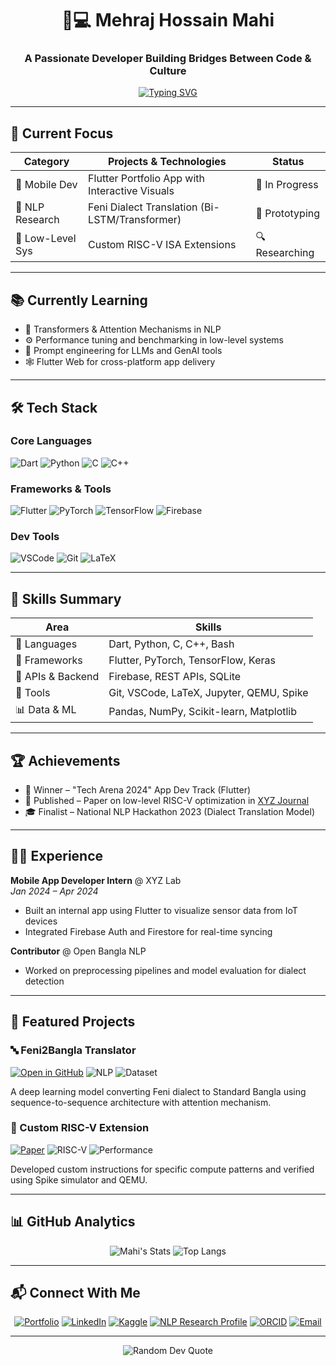 <h1 align="center">👨💻 Mehraj Hossain Mahi</h1>
<h3 align="center">A Passionate Developer Building Bridges Between Code & Culture</h3>

<p align="center">
  <a href="https://git.io/typing-svg"><img src="https://readme-typing-svg.demolab.com?font=Fira+Code&pause=1000&color=22D3E3&center=true&vCenter=true&width=435&lines=Mobile+App+Developer;NLP+Enthusiast;Systems+Architecture+Explorer;Open-Source+Contributor" alt="Typing SVG" /></a>
</p>

---

## 🚀 **Current Focus**

<div align="center">

| Category         | Projects & Technologies                          | Status       |
|------------------|--------------------------------------------------|--------------|
| 📱 Mobile Dev    | Flutter Portfolio App with Interactive Visuals   | 🔄 In Progress |
| 🧠 NLP Research  | Feni Dialect Translation (Bi-LSTM/Transformer)   | 🚧 Prototyping |
| 🔬 Low-Level Sys | Custom RISC-V ISA Extensions                     | 🔍 Researching |

</div>

---

## 📚 **Currently Learning**

- 🧠 Transformers & Attention Mechanisms in NLP
- ⚙️ Performance tuning and benchmarking in low-level systems
- 🧪 Prompt engineering for LLMs and GenAI tools
- 🕸️ Flutter Web for cross-platform app delivery

---

## 🛠️ **Tech Stack**

### **Core Languages**
![Dart](https://img.shields.io/badge/Dart-0175C2?style=for-the-badge&logo=dart&logoColor=white)
![Python](https://img.shields.io/badge/Python-3776AB?style=for-the-badge&logo=python&logoColor=white)
![C](https://img.shields.io/badge/C-00599C?style=for-the-badge&logo=c&logoColor=white)
![C++](https://img.shields.io/badge/C++-00599C?style=for-the-badge&logo=c%2B%2B&logoColor=white)

### **Frameworks & Tools**
![Flutter](https://img.shields.io/badge/Flutter-02569B?style=for-the-badge&logo=flutter&logoColor=white)
![PyTorch](https://img.shields.io/badge/PyTorch-EE4C2C?style=for-the-badge&logo=pytorch&logoColor=white)
![TensorFlow](https://img.shields.io/badge/TensorFlow-FF6F00?style=for-the-badge&logo=tensorflow&logoColor=white)
![Firebase](https://img.shields.io/badge/Firebase-FFCA28?style=for-the-badge&logo=firebase&logoColor=black)

### **Dev Tools**
![VSCode](https://img.shields.io/badge/VSCode-007ACC?style=for-the-badge&logo=visual-studio-code&logoColor=white)
![Git](https://img.shields.io/badge/Git-F05032?style=for-the-badge&logo=git&logoColor=white)
![LaTeX](https://img.shields.io/badge/LaTeX-008080?style=for-the-badge&logo=latex&logoColor=white)

---

## 🧠 **Skills Summary**

| Area              | Skills                                                                 |
|-------------------|------------------------------------------------------------------------|
| 💬 Languages       | Dart, Python, C, C++, Bash                                              |
| 🧱 Frameworks      | Flutter, PyTorch, TensorFlow, Keras                                     |
| 🔗 APIs & Backend  | Firebase, REST APIs, SQLite                                             |
| 🧰 Tools           | Git, VSCode, LaTeX, Jupyter, QEMU, Spike                               |
| 📊 Data & ML       | Pandas, NumPy, Scikit-learn, Matplotlib                                 |

---

## 🏆 **Achievements**

- 🥇 Winner – "Tech Arena 2024" App Dev Track (Flutter)
- 📜 Published – Paper on low-level RISC-V optimization in [XYZ Journal](https://link)
- 🎓 Finalist – National NLP Hackathon 2023 (Dialect Translation Model)

---

## 👨‍💼 **Experience**

**Mobile App Developer Intern** @ XYZ Lab  
*Jan 2024 – Apr 2024*  
- Built an internal app using Flutter to visualize sensor data from IoT devices  
- Integrated Firebase Auth and Firestore for real-time syncing

**Contributor** @ Open Bangla NLP  
- Worked on preprocessing pipelines and model evaluation for dialect detection

---

## 🌟 **Featured Projects**

### 🔤 Feni2Bangla Translator
[![Open in GitHub](https://img.shields.io/badge/Code-Repository-blue?style=flat-square&logo=github)](https://github.com/your-repo-link)
![NLP](https://img.shields.io/badge/NLP-LSTM/Bi--LSTM-important?style=flat-square)
![Dataset](https://img.shields.io/badge/Dataset-10k%2B_Pairs-success?style=flat-square)

A deep learning model converting Feni dialect to Standard Bangla using sequence-to-sequence architecture with attention mechanism.

### 🧩 Custom RISC-V Extension
[![Paper](https://img.shields.io/badge/PDF-Research_Paper-red?style=flat-square&logo=adobe-acrobat-reader)](your-pdf-link)
![RISC-V](https://img.shields.io/badge/ISA-RISC--V-blueviolet?style=flat-square)
![Performance](https://img.shields.io/badge/Speedup-15%25-brightgreen?style=flat-square)

Developed custom instructions for specific compute patterns and verified using Spike simulator and QEMU.

---

## 📊 **GitHub Analytics**

<div align="center">
  
![Mahi's Stats](https://github-readme-stats.vercel.app/api?username=MehrajHossainMahi14&show_icons=true&theme=nightowl&hide_border=true&count_private=true)
![Top Langs](https://github-readme-stats.vercel.app/api/top-langs/?username=MehrajHossainMahi14&layout=compact&theme=nightowl&hide_border=true)

</div>

---

## 📬 **Connect With Me**

<div align="center">

[![Portfolio](https://img.shields.io/badge/🌐_Portfolio-22D3E3?style=for-the-badge)](https://your-portfolio.com)
[![LinkedIn](https://img.shields.io/badge/LinkedIn-0077B5?style=for-the-badge&logo=linkedin&logoColor=white)](https://www.linkedin.com/in/mehraj-hossain-mahi/)
[![Kaggle](https://img.shields.io/badge/Kaggle-20BEFF?style=for-the-badge&logo=kaggle&logoColor=white)](https://www.kaggle.com/mehrajhossainmahi)
[![NLP Research Profile](https://img.shields.io/badge/Research%20Profile-DIU-blue?style=for-the-badge&logo=academia&logoColor=white)](https://nlp.daffodilvarsity.edu.bd/details/31)
[![ORCID](https://img.shields.io/badge/ORCID-0009--0006--8732--9678-A6CE39?style=for-the-badge&logo=orcid&logoColor=white)](https://orcid.org/0009-0006-8732-9678)
[![Email](https://img.shields.io/badge/Email-D14836?style=for-the-badge&logo=gmail&logoColor=white)](mailto:your.email@example.com)

</div>

---

<p align="center">
  <img src="https://quotes-github-readme.vercel.app/api?type=horizontal&theme=dark" alt="Random Dev Quote">
</p>
